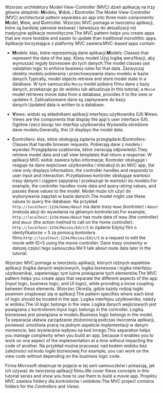<span data-ttu-id="40f4b-101">Wzorzec architektury Model-View-Controller (MVC) dzieli aplikację na trzy główne składniki: **M**odelu, **V**idok, i **C**ontroller.</span><span class="sxs-lookup"><span data-stu-id="40f4b-101">The Model-View-Controller (MVC) architectural pattern separates an app into three main components: **M**odel, **V**iew, and **C**ontroller.</span></span> <span data-ttu-id="40f4b-102">Wzorzec MVC pomaga w tworzeniu aplikacji, które są bardziej zakresie testować i łatwiejszy do aktualizacji niż tradycyjne aplikacje monolityczne.</span><span class="sxs-lookup"><span data-stu-id="40f4b-102">The MVC pattern helps you create apps that are more testable and easier to update than traditional monolithic apps.</span></span> <span data-ttu-id="40f4b-103">Aplikacje korzystające z platformy MVC zawiera:</span><span class="sxs-lookup"><span data-stu-id="40f4b-103">MVC-based apps contain:</span></span>

* <span data-ttu-id="40f4b-104">**M**odels: klas, które reprezentują dane aplikacji.</span><span class="sxs-lookup"><span data-stu-id="40f4b-104">**M**odels: Classes that represent the data of the app.</span></span> <span data-ttu-id="40f4b-105">Klasy modeli Użyj logikę weryfikacji, aby wymuszać reguły biznesowe do tych danych.</span><span class="sxs-lookup"><span data-stu-id="40f4b-105">The model classes use validation logic to enforce business rules for that data.</span></span> <span data-ttu-id="40f4b-106">Zazwyczaj obiekty modelu pobierania i przechowywania stanu modelu w bazie danych.</span><span class="sxs-lookup"><span data-stu-id="40f4b-106">Typically, model objects retrieve and store model state in a database.</span></span> <span data-ttu-id="40f4b-107">W tym samouczku `Movie` model pobiera filmu dane z bazy danych, przekazuje go do widoku lub aktualizuje.</span><span class="sxs-lookup"><span data-stu-id="40f4b-107">In this tutorial, a `Movie` model retrieves movie data from a database, provides it to the view or updates it.</span></span> <span data-ttu-id="40f4b-108">Zaktualizowane dane są zapisywane do bazy danych.</span><span class="sxs-lookup"><span data-stu-id="40f4b-108">Updated data is written to a database.</span></span>

* <span data-ttu-id="40f4b-109">**V**iews: widoki są składnikami aplikacji interfejsu użytkownika (UI).</span><span class="sxs-lookup"><span data-stu-id="40f4b-109">**V**iews: Views are the components that display the app's user interface (UI).</span></span> <span data-ttu-id="40f4b-110">Ogólnie rzecz biorąc ten interfejs użytkownika Wyświetla określone dane modelu.</span><span class="sxs-lookup"><span data-stu-id="40f4b-110">Generally, this UI displays the model data.</span></span>

* <span data-ttu-id="40f4b-111">**C**ontrollers: klas, które obsługują żądania przeglądarki.</span><span class="sxs-lookup"><span data-stu-id="40f4b-111">**C**ontrollers: Classes that handle browser requests.</span></span> <span data-ttu-id="40f4b-112">Pobierają dane z modelu i wywołać Przeglądanie szablonów, które zwracają odpowiedzi.</span><span class="sxs-lookup"><span data-stu-id="40f4b-112">They retrieve model data and call view templates that return a response.</span></span> <span data-ttu-id="40f4b-113">W aplikacji MVC widok zawiera tylko informacje; Kontroler obsługuje i reaguje na dane wejściowe użytkownika i interakcji.</span><span class="sxs-lookup"><span data-stu-id="40f4b-113">In an MVC app, the view only displays information; the controller handles and responds to user input and interaction.</span></span> <span data-ttu-id="40f4b-114">Przykładowo kontroler obsługuje wartości trasy danymi i ciągiem zapytania i przekazuje te wartości do modelu.</span><span class="sxs-lookup"><span data-stu-id="40f4b-114">For example, the controller handles route data and query-string values, and passes these values to the model.</span></span> <span data-ttu-id="40f4b-115">Model może ich użyć do wykonywania zapytań w bazie danych.</span><span class="sxs-lookup"><span data-stu-id="40f4b-115">The model might use these values to query the database.</span></span> <span data-ttu-id="40f4b-116">Na przykład `http://localhost:1234/Home/About` ma dane trasy `Home` (kontroler) i `About` (metoda akcji do wywołania na głównym kontrolerze).</span><span class="sxs-lookup"><span data-stu-id="40f4b-116">For example, `http://localhost:1234/Home/About` has route data of `Home` (the controller) and `About` (the action method to call on the home controller).</span></span> <span data-ttu-id="40f4b-117">`http://localhost:1234/Movies/Edit/5` to żądanie Edytuj film o identyfikatorze = 5 za pomocą kontrolera filmu.</span><span class="sxs-lookup"><span data-stu-id="40f4b-117">`http://localhost:1234/Movies/Edit/5` is a request to edit the movie with ID=5 using the movie controller.</span></span>  <span data-ttu-id="40f4b-118">Dane trasy omówimy w dalszej części tego samouczka.</span><span class="sxs-lookup"><span data-stu-id="40f4b-118">We'll talk about route data later in the tutorial.</span></span>

<span data-ttu-id="40f4b-119">Wzorzec MVC pomaga w tworzeniu aplikacji, których różnych aspektów aplikacji (logika danych wejściowych, logika biznesowa i logika interfejsu użytkownika), zapewniając tym luźne powiązanie tych elementów.</span><span class="sxs-lookup"><span data-stu-id="40f4b-119">The MVC pattern helps you create apps that separate the different aspects of the app (input logic, business logic, and UI logic), while providing a loose coupling between these elements.</span></span> <span data-ttu-id="40f4b-120">Wzorzec Określa, gdzie każdy rodzaj logiki powinien znajdować się w aplikacji.</span><span class="sxs-lookup"><span data-stu-id="40f4b-120">The pattern specifies where each kind of logic should be located in the app.</span></span> <span data-ttu-id="40f4b-121">Logika interfejsu użytkownika, należy w widoku.</span><span class="sxs-lookup"><span data-stu-id="40f4b-121">The UI logic belongs in the view.</span></span> <span data-ttu-id="40f4b-122">Logika danych wejściowych jest powiązana z kontrolerem.</span><span class="sxs-lookup"><span data-stu-id="40f4b-122">Input logic belongs in the controller.</span></span> <span data-ttu-id="40f4b-123">Logika biznesowa jest powiązana w modelu.</span><span class="sxs-lookup"><span data-stu-id="40f4b-123">Business logic belongs in the model.</span></span> <span data-ttu-id="40f4b-124">Ta separacja ułatwia zarządzanie złożonością podczas tworzenia aplikacji, ponieważ umożliwia pracę na jednym aspekcie implementacji w danym momencie, bez wywierania wpływu na kod innego.</span><span class="sxs-lookup"><span data-stu-id="40f4b-124">This separation helps you manage complexity when you build an app, because it enables you to work on one aspect of the implementation at a time without impacting the code of another.</span></span> <span data-ttu-id="40f4b-125">Na przykład można pracować nad kodem widoku bez zależności od kodu logiki biznesowej.</span><span class="sxs-lookup"><span data-stu-id="40f4b-125">For example, you can work on the view code without depending on the business logic code.</span></span>

<span data-ttu-id="40f4b-126">Firma Microsoft obejmuje te pojęcia w tej serii samouczków i pokazują, jak ich używać do tworzenia aplikacji filmu.</span><span class="sxs-lookup"><span data-stu-id="40f4b-126">We cover these concepts in this tutorial series and show you how to use them to build a movie app.</span></span> <span data-ttu-id="40f4b-127">Projektu MVC zawiera foldery dla *kontrolerów* i *widoków*.</span><span class="sxs-lookup"><span data-stu-id="40f4b-127">The MVC project contains folders for the *Controllers* and *Views*.</span></span>
